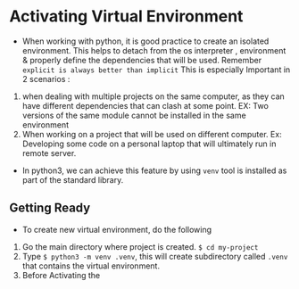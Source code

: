 # Activating Virtual Environment

- When working with python, it is good practice to create an isolated environment. This helps to detach from the os interpreter , environment & properly define the dependencies that will be used. Remember `explicit is always better than implicit`
This is especially Important in 2 scenarios :  
1. when dealing with multiple projects on the same computer, as  they can have different dependencies that can clash at some point. EX: Two versions of the same module cannot be installed in the same environment  
2. When working on a project that will be used on different computer. Ex: Developing some code on a personal laptop that will ultimately run in remote server.

- In python3, we can achieve this feature by using `venv` tool is installed as part of the standard library. 

## Getting Ready
- To create new virtual environment, do the following  
1. Go the main directory where project is created.
`$ cd my-project`  
2. Type `$ python3 -m venv .venv`, this will create subdirectory called `.venv` that contains the virtual environment.  
3. Before Activating the 
